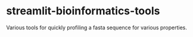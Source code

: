 # streamlit-bioinformatics-tools
Various tools for quickly profiling a fasta sequence for various properties.
